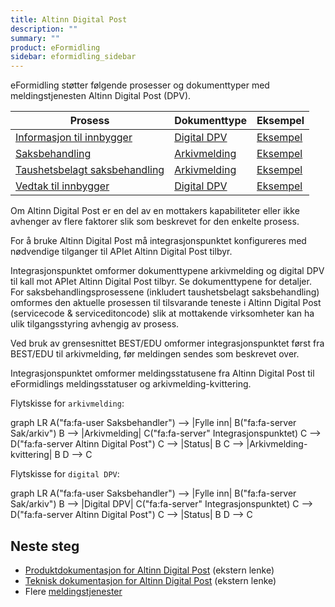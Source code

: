 ```yaml
---
title: Altinn Digital Post
description: ""
summary: ""
product: eFormidling
sidebar: eformidling_sidebar
---
```


eFormidling støtter følgende prosesser og dokumenttyper med meldingstjenesten Altinn Digital Post (DPV).

| **Prosess**                                                                         | **Dokumenttype**                              | **Eksempel**                                          |
|-------------------------------------------------------------------------------------|-----------------------------------------------|-------------------------------------------------------|
| [Informasjon til innbygger](../../Funksjonalitet/informasjon_til_innbygger)         | [Digital DPV](../Dokumenttyper/digital_dpv)   | [Eksempel](../Eksempel/informasjon_til_innbygger)     |
| [Saksbehandling](../../Funksjonalitet/saksbehandling)                               | [Arkivmelding](../Dokumenttyper/arkivmelding) | [Eksempel](../Eksempel/saksbehandling)                |
| [Taushetsbelagt saksbehandling](../../Funksjonalitet/taushetsbelagt_saksbehandling) | [Arkivmelding](../Dokumenttyper/arkivmelding) | [Eksempel](../Eksempel/taushetsbelagt_saksbehandling) |
| [Vedtak til innbygger](../../Funksjonalitet/vedtak_til_innbygger)                   | [Digital DPV](../Dokumenttyper/digital_dpv)   | [Eksempel](../Eksempel/vedtak_til_innbygger)          |

Om Altinn Digital Post er en del av en mottakers kapabiliteter eller ikke avhenger av flere faktorer slik som
beskrevet for den enkelte prosess.

For å bruke Altinn Digital Post må integrasjonspunktet konfigureres med nødvendige tilganger til APIet Altinn Digital
Post tilbyr.

Integrasjonspunktet omformer dokumenttypene arkivmelding og digital DPV til kall mot APIet Altinn Digital Post tilbyr.
Se dokumenttypene for detaljer. For saksbehandlingsprosessene (inkludert taushetsbelagt saksbehandling) omformes den
aktuelle prosessen til tilsvarande teneste i Altinn Digital Post (servicecode & serviceditoncode) slik at mottakende
virksomheter kan ha ulik tilgangsstyring avhengig av prosess.

Ved bruk av grensesnittet BEST/EDU omformer integrasjonspunktet først fra BEST/EDU til arkivmelding, før meldingen
sendes som beskrevet over.

Integrasjonspunktet omformer meldingsstatusene fra Altinn Digital Post til eFormidlings meldingsstatuser og
arkivmelding-kvittering.

Flytskisse for `arkivmelding`:

<div class="mermaid">
graph LR
A("fa:fa-user Saksbehandler") --> |Fylle inn| B("fa:fa-server Sak/arkiv")
B --> |Arkivmelding| C("fa:fa-server" Integrasjonspunktet)
C --> D("fa:fa-server Altinn Digital Post")
C --> |Status| B
C --> |Arkivmelding-kvittering| B
D --> C
</div>

Flytskisse for `digital DPV`:

<div class="mermaid">
graph LR
A("fa:fa-user Saksbehandler") --> |Fylle inn| B("fa:fa-server Sak/arkiv")
B --> |Digital DPV| C("fa:fa-server" Integrasjonspunktet)
C --> D("fa:fa-server Altinn Digital Post")
C --> |Status| B
D --> C
</div>

## Neste steg

- [Produktdokumentasjon for Altinn Digital Post](https://www.altinndigital.no/produkter/digital-post/) (ekstern lenke)
- [Teknisk dokumentasjon for Altinn Digital Post](https://altinn.github.io/docs/utviklingsguider/digital-post-til-virksomheter/) (ekstern lenke)
- Flere [meldingstjenester](./)
